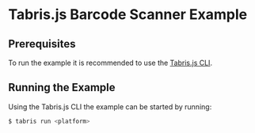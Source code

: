 # Tabris.js Barcode Scanner Example

## Prerequisites

To run the example it is recommended to use the [Tabris.js CLI](https://www.npmjs.com/package/tabris-cli).
## Running the Example

Using the Tabris.js CLI the example can be started by running:

```sh
$ tabris run <platform>
```
